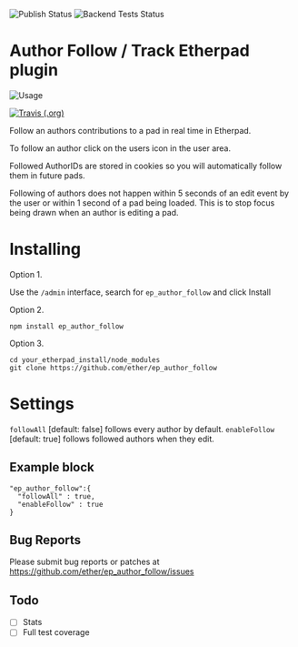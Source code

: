 ![Publish Status](https://github.com/ether/ep_author_follow/workflows/Node.js%20Package/badge.svg) ![Backend Tests Status](https://github.com/ether/ep_author_follow/workflows/Backend%20tests/badge.svg)


# Author Follow / Track Etherpad plugin

![Usage](https://user-images.githubusercontent.com/220864/84521458-f3188e00-accc-11ea-8f1d-c5cfa20f0e9c.gif)

[![Travis (.org)](https://img.shields.io/travis/ether/ep_author_follow)](https://travis-ci.org/github/ether/ep_author_follow)

Follow an authors contributions to a pad in real time in Etherpad.

To follow an author click on the users icon in the user area.

Followed AuthorIDs are stored in cookies so you will automatically follow them in future pads.

Following of authors does not happen within 5 seconds of an edit event by the user or within 1 second of a pad being loaded.  This is to stop focus being drawn when an author is editing a pad.

# Installing

Option 1.

Use the ``/admin`` interface, search for ``ep_author_follow`` and click Install

Option 2.
```
npm install ep_author_follow
```
Option 3.
```
cd your_etherpad_install/node_modules
git clone https://github.com/ether/ep_author_follow
```

# Settings

``followAll`` [default: false] follows every author by default.
``enableFollow`` [default: true] follows followed authors when they edit.

## Example block
```
"ep_author_follow":{
  "followAll" : true,
  "enableFollow" : true
}
```

## Bug Reports

Please submit bug reports or patches at https://github.com/ether/ep_author_follow/issues

## Todo
- [ ] Stats
- [ ] Full test coverage
